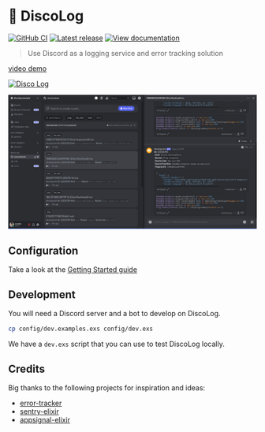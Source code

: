 # 📜 DiscoLog

<a title="GitHub CI" href="https://github.com/mrdotb/disco-log/actions"><img src="https://github.com/mrdotb/disco-log/workflows/Tests/badge.svg" alt="GitHub CI" /></a>
<a title="Latest release" href="https://hex.pm/packages/disco_log"><img src="https://img.shields.io/hexpm/v/disco_log.svg" alt="Latest release" /></a>
<a title="View documentation" href="https://hexdocs.pm/disco_log"><img src="https://img.shields.io/badge/hex.pm-docs-blue.svg" alt="View documentation" /></a>

> Use Discord as a logging service and error tracking solution

[video demo](https://youtu.be/886RByFPI3s)

[<img src="https://discord.com/api/guilds/1277902091481907273/widget.png?style=banner1" alt="Disco Log"/>](https://discord.gg/ReqNqU7Nde)

<img src="https://raw.githubusercontent.com/mrdotb/i/master/disco-log/demo.png" alt="Demo" />

## Configuration

Take a look at the [Getting Started guide](/guides/getting-started.md)

## Development

You will need a Discord server and a bot to develop on DiscoLog.

```bash
cp config/dev.examples.exs config/dev.exs
```

We have a `dev.exs` script that you can use to test DiscoLog locally.

## Credits

Big thanks to the following projects for inspiration and ideas:
- [error-tracker](https://github.com/elixir-error-tracker/error-tracker)
- [sentry-elixir](https://github.com/getsentry/sentry-elixir)
- [appsignal-elixir](https://github.com/appsignal/appsignal-elixir)
